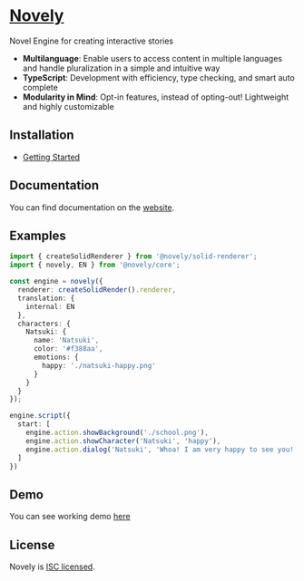 # [Novely](https://novely.pages.dev)

Novel Engine for creating interactive stories

- **Multilanguage**: Enable users to access content in multiple languages and handle pluralization in a simple and intuitive way
- **TypeScript**: Development with efficiency, type checking, and smart auto complete
- **Modularity in Mind**: Opt-in features, instead of opting-out! Lightweight and highly customizable

## Installation

- [Getting Started](https://novely.pages.dev/guide/getting-started.html)

## Documentation

You can find documentation on the [website](https://novely.pages.dev/guide/getting-started.html).

## Examples

```ts
import { createSolidRenderer } from '@novely/solid-renderer';
import { novely, EN } from '@novely/core';

const engine = novely({
  renderer: createSolidRender().renderer,
  translation: {
    internal: EN
  },
  characters: {
    Natsuki: {
      name: 'Natsuki',
      color: '#f388aa',
      emotions: {
        happy: './natsuki-happy.png'
      }
    }
  }
});

engine.script({
  start: [
    engine.action.showBackground('./school.png'),
    engine.action.showCharacter('Natsuki', 'happy'),
    engine.action.dialog('Natsuki', 'Whoa! I am very happy to see you!')
  ]
})
```

## Demo

You can see working demo [here](https://novely-demo.pages.dev/)

## License

Novely is [ISC licensed](https://github.com/yhdgms1/novely/blob/main/license).
